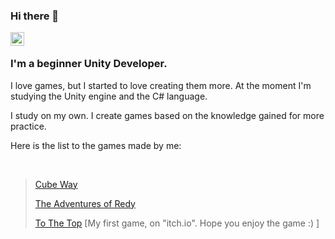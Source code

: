 ### Hi there 👋

<a href="https://www.linkedin.com/in/tigran-avagyan-483864236/">
  <img align="left" alt="Abhishek's LinkedIN" width="22px" src="https://raw.githubusercontent.com/peterthehan/peterthehan/master/assets/linkedin.svg" />
</a>

<br />

### I'm a beginner Unity Developer. 

I love games, but I started to love creating them more.
At the moment I'm studying the Unity engine and the C# language.

I study on my own. I create games based on the knowledge gained for more practice.

Here is the list to the games made by me:

<br />

>  [Cube Way](https://github.com/Tigran199625/Cube_Way)
>  
>  [The Adventures of Redy](https://github.com/Tigran199625/The_Adventures_of_Redy)
>  
>  [To The Top](https://tigran-avagyan.itch.io/to-the-top) 
   [My first game, on "itch.io". Hope you enjoy the game :) ]
